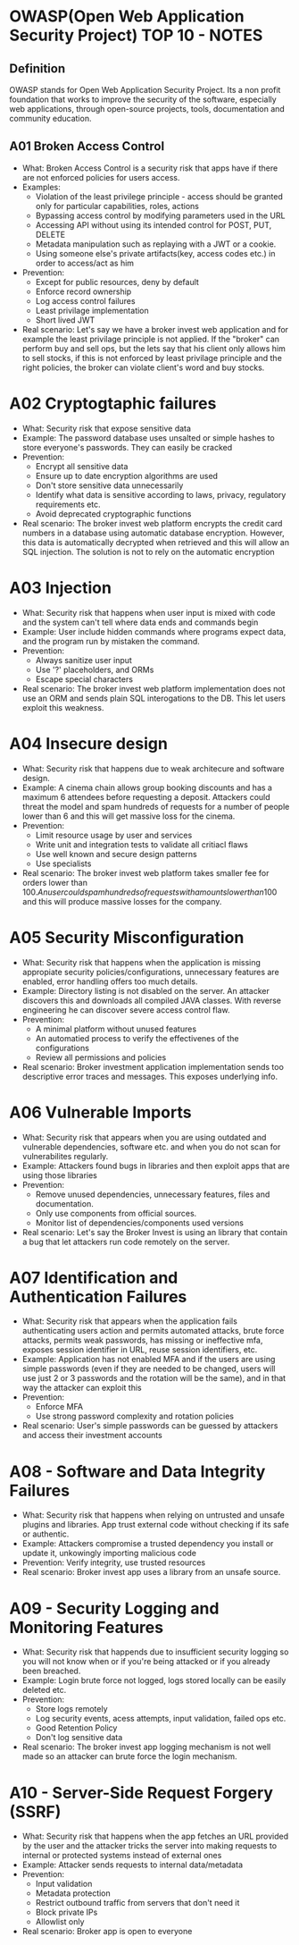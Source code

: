 # OWASP(Open Web Application Security Project) TOP 10 - NOTES


## Definition
OWASP stands for Open Web Application Security Project.
Its a non profit foundation that works to improve the security of the software, especially web applications, through open-source projects, tools, documentation and community education.


## A01 Broken Access Control
   - What: Broken Access Control is a security risk that apps have if there are not enforced policies for users access.
   - Examples:
        - Violation of the least privilege principle - access should be granted only for particular capabilities, roles, actions
        - Bypassing access control by modifying parameters used in the URL
        - Accessing API without using its intended control for POST, PUT, DELETE
        - Metadata manipulation such as replaying with a JWT or a cookie.
        - Using someone else's private artifacts(key, access codes etc.) in order to access/act as him
   - Prevention:
        - Except for public resources, deny by default
        - Enforce record ownership
        - Log access control failures
        - Least privilage implementation
        - Short lived JWT
   - Real scenario: Let's say we have a broker invest web application and for example the least privilage principle is not applied. If the "broker" can perform buy and sell ops, but the lets say that his client only allows him to sell stocks, if this is not enforced by least privilage principle and the right policies, the broker can violate client's word and buy stocks.

# A02 Cryptogtaphic failures
   - What: Security risk that expose sensitive data
   - Example: The password database uses unsalted or simple hashes to store everyone's passwords. They can easily be cracked
   - Prevention:
        - Encrypt all sensitive data
        - Ensure up to date encryption algorithms are used
        - Don't store sensitive data unnecessarily
        - Identify what data is sensitive according to laws, privacy, regulatory requirements etc.
        - Avoid deprecated cryptographic functions
   - Real scenario: The broker invest web platform encrypts the credit card numbers in a database using automatic database encryption. However, this data is automatically decrypted when retrieved and this will allow an SQL injection. The solution is not to rely on the automatic encryption

# A03 Injection
   - What: Security risk that happens when user input is mixed with code and the system can't tell where data ends and commands begin
   - Example: User include hidden commands where programs expect data, and the program run by mistaken the command.
   - Prevention:
        - Always sanitize user input
        - Use '?' placeholders, and ORMs
        - Escape special characters
   - Real scenario: The broker invest web platform implementation does not use an ORM and sends plain SQL interogations to the DB. This let users exploit this weakness.

# A04 Insecure design
   - What: Security risk that happens due to weak architecure and software design.
   - Example: A cinema chain allows group booking discounts and has a maximum 6 attendees before requesting a deposit. Attackers could threat the model and spam hundreds of requests for a number of people lower than 6 and this will get massive loss for the cinema.
   - Prevention:
        - Limit resource usage by user and services
        - Write unit and integration tests to validate all critiacl flaws
        - Use well known and secure design patterns
        - Use specialists
   - Real scenario: The broker invest web platform takes smaller fee for orders lower than 100$. An user could spam hundreds of requests with amounts lower than 100$ and this will produce massive losses for the company.

# A05 Security Misconfiguration
   - What: Security risk that happens when the application is missing appropiate security policies/configurations, unnecessary features are enabled, error handling offers too much details.
   - Example: Directory listing is not disabled on the server. An attacker discovers this and downloads all compiled JAVA classes. With reverse engineering he can discover severe access control flaw.
   - Prevention:
        - A minimal platform without unused features
        - An automatied process to verify the effectivenes of the configurations
        - Review all permissions and policies
   - Real scenario: Broker investment application implementation sends too descriptive error traces and messages. This exposes underlying info.

# A06 Vulnerable Imports
   - What: Security risk that appears when you are using outdated and vulnerable dependencies, software etc. and when you do not scan for vulnerabilites regularly.
   - Example: Attackers found bugs in libraries and then exploit apps that are using those libraries
   - Prevention:
        - Remove unused dependencies, unnecessary features, files and documentation.
        - Only use components from official sources.
        - Monitor list of dependencies/components used versions
   - Real scenario: Let's say the Broker Invest is using an library that contain a bug that let attackers run code remotely on the server.

# A07 Identification and Authentication Failures
   - What: Security risk that appears when the application fails authenticating users action and permits automated attacks, brute force attacks, permits weak passwords, has missing or ineffective mfa, exposes session identifier in URL, reuse session identifiers, etc.
   - Example: Application has not enabled MFA and if the users are using simple passwords (even if they are needed to be changed, users will use just 2 or 3 passwords and the rotation will be the same), and in that way the attacker can exploit this
   - Prevention:
        - Enforce MFA
        - Use strong password complexity and rotation policies
   - Real scenario: User's simple passwords can be guessed by attackers and access their investment accounts

# A08 - Software and Data Integrity Failures
   - What: Security risk that happens when relying on untrusted and unsafe plugins and libraries. App trust external code without checking if its safe or authentic.
   - Example: Attackers compromise a trusted dependency you install or update it, unkowingly importing malicious code
   - Prevention: Verify integrity, use trusted resources
   - Real scenario: Broker invest app uses a library from an unsafe source.

# A09 - Security Logging and Monitoring Features
   - What: Security risk that happends due to insufficient security logging so you will not know when or if you're being attacked or if you already been breached.
   - Example: Login brute force not logged, logs stored locally can be easily deleted etc.
   - Prevention:
        - Store logs remotely
        - Log security events, acess attempts, input validation, failed ops etc.
        - Good Retention Policy
        - Don't log sensitive data
   - Real scenario: The broker invest app logging mechanism is not well made so an attacker can brute force the login mechanism.

# A10 - Server-Side Request Forgery (SSRF)
   - What: Security risk that happens when the app fetches an URL provided by the user and the attacker tricks the server into making requests to internal or protected systems instead of external ones
   - Example: Attacker sends requests to internal data/metadata
   - Prevention:
        - Input validation
        - Metadata protection
        - Restrict outbound traffic from servers that don't need it
        - Block private IPs
        - Allowlist only
   - Real scenario: Broker app is open to everyone
